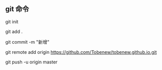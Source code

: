 
## git 命令
git init

git add .

git commit -m "新增"

git remote add origin https://github.com/Tobenew/tobenew.github.io.git

git push -u origin master